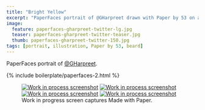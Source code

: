 ```yaml
---
title: "Bright Yellow"
excerpt: "PaperFaces portrait of @GHarpreet drawn with Paper by 53 on an iPad."
image: 
  feature: paperfaces-gharpreet-twitter-lg.jpg
  teaser: paperfaces-gharpreet-twitter-teaser.jpg
  thumb: paperfaces-gharpreet-twitter-150.jpg
tags: [portrait, illustration, Paper by 53, beard]
---
```


PaperFaces portrait of [@GHarpreet](http://twitter.com/gharpreet).

{% include boilerplate/paperfaces-2.html %}

<figure class="third">
  <a href="{{ site.url }}/assets/images/paperfaces-gharpreet-process-1-lg.jpg"><img src="{{ site.url }}/assets/images/paperfaces-gharpreet-process-1-600.jpg" alt="Work in process screenshot"></a>
  <a href="{{ site.url }}/assets/images/paperfaces-gharpreet-process-2-lg.jpg"><img src="{{ site.url }}/assets/images/paperfaces-gharpreet-process-2-600.jpg" alt="Work in process screenshot"></a>
  <a href="{{ site.url }}/assets/images/paperfaces-gharpreet-process-3-lg.jpg"><img src="{{ site.url }}/assets/images/paperfaces-gharpreet-process-3-600.jpg" alt="Work in process screenshot"></a>
  <a href="{{ site.url }}/assets/images/paperfaces-gharpreet-process-4-lg.jpg"><img src="{{ site.url }}/assets/images/paperfaces-gharpreet-process-4-600.jpg" alt="Work in process screenshot"></a>
  <figcaption>Work in progress screen captures Made with Paper.</figcaption>
</figure>